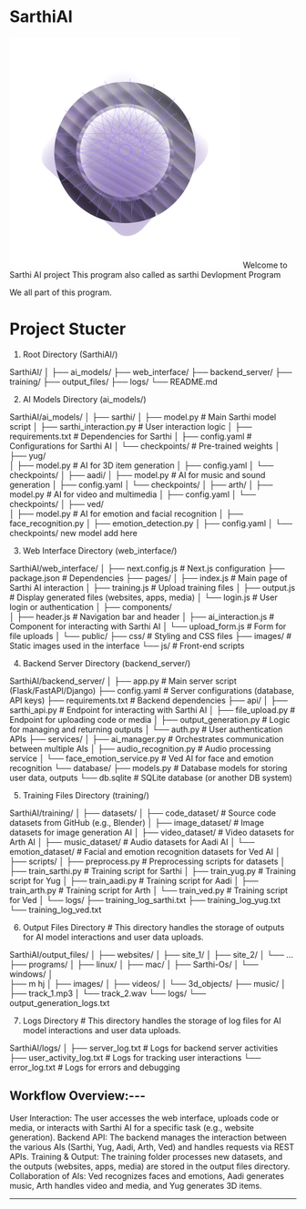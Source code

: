 # SarthiAI
![alt text](pixel@2x.png)
Welcome to Sarthi AI project This program also called as sarthi Devlopment Program

We all part of this program. 



# Project Stucter
1. Root Directory (SarthiAI/)

SarthiAI/
│
├── ai_models/
├── web_interface/
├── backend_server/
├── training/
├── output_files/
├── logs/
└── README.md

2. AI Models Directory (ai_models/)


SarthiAI/ai_models/
│
├── sarthi/
│   ├── model.py              # Main Sarthi model script
│   ├── sarthi_interaction.py # User interaction logic
│   ├── requirements.txt      # Dependencies for Sarthi
│   ├── config.yaml           # Configurations for Sarthi AI
│   └── checkpoints/          # Pre-trained weights
│
├── yug/                     
│   ├── model.py              # AI for 3D item generation
│   ├── config.yaml
│   └── checkpoints/
│
├── aadi/
│   ├── model.py              # AI for music and sound generation
│   ├── config.yaml
│   └── checkpoints/
│
├── arth/
│   ├── model.py              # AI for video and multimedia
│   ├── config.yaml
│   └── checkpoints/
│
├── ved/                      
│   ├── model.py              # AI for emotion and facial recognition
│   ├── face_recognition.py
│   ├── emotion_detection.py
│   ├── config.yaml
│   └── checkpoints/
new model add here



3. Web Interface Directory (web_interface/)

SarthiAI/web_interface/
│
├── next.config.js            # Next.js configuration
├── package.json              # Dependencies
├── pages/
│   ├── index.js              # Main page of Sarthi AI interaction
│   ├── training.js           # Upload training files
│   ├── output.js             # Display generated files (websites, apps, media)
│   └── login.js              # User login or authentication
│
├── components/               
│   ├── header.js             # Navigation bar and header
│   ├── ai_interaction.js      # Component for interacting with Sarthi AI
│   └── upload_form.js        # Form for file uploads
│
└── public/
    ├── css/                  # Styling and CSS files
    ├── images/               # Static images used in the interface
    └── js/                   # Front-end scripts



4. Backend Server Directory (backend_server/)

SarthiAI/backend_server/
│
├── app.py                    # Main server script (Flask/FastAPI/Django)
├── config.yaml               # Server configurations (database, API keys)
├── requirements.txt          # Backend dependencies
├── api/
│   ├── sarthi_api.py         # Endpoint for interacting with Sarthi AI
│   ├── file_upload.py        # Endpoint for uploading code or media
│   ├── output_generation.py  # Logic for managing and returning outputs
│   └── auth.py               # User authentication APIs
├── services/
│   ├── ai_manager.py         # Orchestrates communication between multiple AIs
│   ├── audio_recognition.py  # Audio processing service
│   └── face_emotion_service.py # Ved AI for face and emotion recognition
└── database/
    ├── models.py             # Database models for storing user data, outputs
    └── db.sqlite             # SQLite database (or another DB system)




5. Training Files Directory (training/)

SarthiAI/training/
│
├── datasets/
│   ├── code_dataset/         # Source code datasets from GitHub (e.g., Blender)
│   ├── image_dataset/        # Image datasets for image generation AI
│   ├── video_dataset/        # Video datasets for Arth AI
│   ├── music_dataset/        # Audio datasets for Aadi AI
│   └── emotion_dataset/      # Facial and emotion recognition datasets for Ved AI
│
├── scripts/
│   ├── preprocess.py         # Preprocessing scripts for datasets
│   ├── train_sarthi.py       # Training script for Sarthi
│   ├── train_yug.py          # Training script for Yug
│   ├── train_aadi.py         # Training script for Aadi
│   ├── train_arth.py         # Training script for Arth
│   └── train_ved.py          # Training script for Ved
│
└── logs/
    ├── training_log_sarthi.txt
    ├── training_log_yug.txt
    └── training_log_ved.txt


6. Output Files Directory    # This directory handles the storage of outputs for AI model interactions and user data uploads.

SarthiAI/output_files/
│
├── websites/
│   ├── site_1/
│   ├── site_2/
│   └── ...
├── programs/
│   ├── linux/
│   ├── mac/
│   ├── Sarthi-Os/
│   └── windows/
│   
├── m hj
│   ├── images/
│   ├── videos/
│   └── 3d_objects/
├── music/
│   ├── track_1.mp3
│   └── track_2.wav
└── logs/
    └── output_generation_logs.txt




7. Logs Directory     # This directory handles the storage of log files for AI model interactions and user data uploads.


SarthiAI/logs/
│
├── server_log.txt            # Logs for backend server activities
├── user_activity_log.txt     # Logs for tracking user interactions
└── error_log.txt             # Logs for errors and debugging


Workflow Overview:---
---------------------------------
User Interaction: The user accesses the web interface, uploads code or media, or interacts with Sarthi AI for a specific task (e.g., website generation).
Backend API: The backend manages the interaction between the various AIs (Sarthi, Yug, Aadi, Arth, Ved) and handles requests via REST APIs.
Training & Output: The training folder processes new datasets, and the outputs (websites, apps, media) are stored in the output files directory.
Collaboration of AIs: Ved recognizes faces and emotions, Aadi generates music, Arth handles video and media, and Yug generates 3D items.

------------------------------------- 
